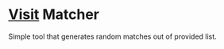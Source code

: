 # [Visit](https://mclisak.github.io/matcher/) Matcher

Simple tool that generates random matches out of provided list.
